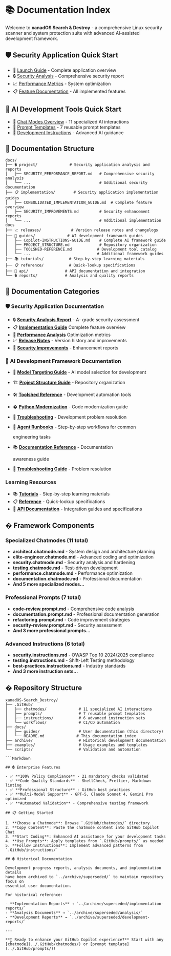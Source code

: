 # 📚 Documentation Index

Welcome to **xanadOS Search & Destroy** - a comprehensive Linux security scanner and system
protection suite with advanced AI-assisted development framework.

## 🛡️ Security Application Quick Start

- 🚀 [Launch Guide](implementation/CONSOLIDATED_IMPLEMENTATION_GUIDE.md) - Complete application
  overview
- 🔒 [Security Analysis](project/SECURITY_PERFORMANCE_REPORT.md) - Comprehensive security report
- 📈 [Performance Metrics](project/SECURITY_PERFORMANCE_REPORT.md#performance-analysis) - System
  optimization
- 📋 [Feature Documentation](implementation/) - All implemented features

## 🤖 AI Development Tools Quick Start

- 🎯 [Chat Modes Overview](../.github/chatmodes/) - 11 specialized AI interactions
- 📝 [Prompt Templates](../.github/prompts/) - 7 reusable prompt templates
- 🔧 [Development Instructions](../.github/instructions/) - Advanced AI guidance

## 📁 Documentation Structure

```text
docs/
├── �️ project/              # Security application analysis and reports
│   ├── SECURITY_PERFORMANCE_REPORT.md   # Comprehensive security analysis
│   └── ...                              # Additional security documentation
├── 📋 implementation/        # Security application implementation guides
│   ├── CONSOLIDATED_IMPLEMENTATION_GUIDE.md  # Complete feature overview
│   ├── SECURITY_IMPROVEMENTS.md         # Security enhancement reports
│   └── ...                              # Additional implementation docs
├── 📈 releases/             # Version release notes and changelogs
├── 📖 guides/              # AI development framework guides
│   ├── Copilot-INSTRUCTIONS-GUIDE.md    # Complete AI framework guide
│   ├── PROJECT_STRUCTURE.md             # Repository organization
│   ├── TOOLSHED-REFERENCE.md           # Development tool catalog
│   └── ...                             # Additional framework guides
├── 📚 tutorials/           # Step-by-step learning materials
├── 📋 reference/           # Quick-lookup specifications
├── 🔧 api/                # API documentation and integration
└── � reports/            # Analysis and quality reports
```

## 📖 Documentation Categories

### 🛡️ Security Application Documentation

- 🔒 [**Security Analysis Report**](project/SECURITY_PERFORMANCE_REPORT.md) - A- grade security
  assessment
- 📋 [**Implementation Guide**](implementation/CONSOLIDATED_IMPLEMENTATION_GUIDE.md) Complete
  feature overview
- 🚀 [**Performance Analysis**](project/SECURITY_PERFORMANCE_REPORT.md#performance-analysis)
  Optimization metrics
- 📈 [**Release Notes**](releases/) - Version history and improvements
- 🔧 [**Security Improvements**](implementation/SECURITY_IMPROVEMENTS.md) - Enhancement reports

### 🤖 AI Development Framework Documentation

- 🎯 [**Model Targeting Guide**](guides/model-targeting-guide.md) - AI model selection for
  development
- 🏗️ [**Project Structure Guide**](guides/PROJECT_STRUCTURE.md) - Repository organization
- 🛠️ [**Toolshed Reference**](guides/TOOLSHED-REFERENCE.md) - Development automation tools
- � [**Python Modernization**](guides/PYTHON_MODERNIZATION_PLAN_2025.md) - Code modernization guide
- 🔧 [**Troubleshooting**](guides/troubleshooting.md) - Development problem resolution

- 📘 [**Agent Runbooks**](../.GitHub/runbooks/) - Step-by-step workflows for common

  engineering tasks

- 📚 [**Documentation Reference**](guides/DOCUMENTATION-REFERENCE.md) - Documentation

  awareness guide

- 🔧 [**Troubleshooting Guide**](guides/troubleshooting.md) - Problem resolution

### Learning Resources

- 📚 [**Tutorials**](tutorials/) - Step-by-step learning materials
- 📋 [**Reference**](reference/) - Quick-lookup specifications
- 🔧 [**API Documentation**](API/) - Integration guides and specifications

## � Framework Components

### Specialized Chatmodes (11 total)

- **architect.chatmode.md** - System design and architecture planning
- **elite-engineer.chatmode.md** - Advanced coding and optimization
- **security.chatmode.md** - Security analysis and hardening
- **testing.chatmode.md** - Test-driven development
- **performance.chatmode.md** - Performance optimization
- **documentation.chatmode.md** - Professional documentation
- **And 5 more specialized modes...**

### Professional Prompts (7 total)

- **code-review.prompt.md** - Comprehensive code analysis
- **documentation.prompt.md** - Professional documentation generation
- **refactoring.prompt.md** - Code improvement strategies
- **security-review.prompt.md** - Security assessment
- **And 3 more professional prompts...**

### Advanced Instructions (6 total)

- **security.instructions.md** - OWASP Top 10 2024/2025 compliance
- **testing.instructions.md** - Shift-Left Testing methodology
- **best-practices.instructions.md** - Industry standards
- **And 3 more instruction sets...**

## � Repository Structure

````text
xanadOS-Search_Destroy/
├── .GitHub/
│   ├── chatmodes/              # 11 specialized AI interactions
│   ├── prompts/                # 7 reusable prompt templates
│   ├── instructions/           # 6 advanced instruction sets
│   └── workflows/              # CI/CD automation
├── docs/
│   ├── guides/                 # User documentation (this directory)
│   └── README.md              # This documentation index
├── archive/                    # Historical development documentation
├── examples/                   # Usage examples and templates
└── scripts/                    # Validation and automation

```Markdown

## � Enterprise Features

- ✅ **100% Policy Compliance** - 21 mandatory checks validated
- ✅ **Code Quality Standards** - ShellCheck, Prettier, Markdown linting
- ✅ **Professional Structure** - GitHub best practices
- ✅ **Multi-Model Support** - GPT-5, Claude Sonnet 4, Gemini Pro optimized
- ✅ **Automated Validation** - Comprehensive testing framework

## 📋 Getting Started

1. **Choose a Chatmode**: Browse `.GitHub/chatmodes/` directory
2. **Copy Content**: Paste the chatmode content into GitHub Copilot Chat
3. **Start Coding**: Enhanced AI assistance for your development tasks
4. **Use Prompts**: Apply templates from `.GitHub/prompts/` as needed
5. **Follow Instructions**: Implement advanced patterns from `.GitHub/instructions/`

## �️ Historical Documentation

Development progress reports, analysis documents, and implementation details
have been archived to `../archive/superseded/` to maintain repository focus on
essential user documentation.

For historical reference:

- **Implementation Reports** → `../archive/superseded/implementation-reports/`
- **Analysis Documents** → `../archive/superseded/analysis/`
- **Development Reports** → `../archive/superseded/development-reports/`

---

**🎯 Ready to enhance your GitHub Copilot experience?** Start with any
[chatmode](../.GitHub/chatmodes/) or [prompt template](../.GitHub/prompts/)!
````
